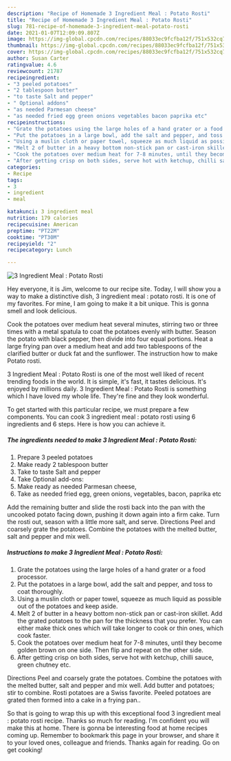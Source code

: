 ```yaml
---
description: "Recipe of Homemade 3 Ingredient Meal : Potato Rosti"
title: "Recipe of Homemade 3 Ingredient Meal : Potato Rosti"
slug: 781-recipe-of-homemade-3-ingredient-meal-potato-rosti
date: 2021-01-07T12:09:09.807Z
image: https://img-global.cpcdn.com/recipes/88033ec9fcfba12f/751x532cq70/3-ingredient-meal-potato-rosti-recipe-main-photo.jpg
thumbnail: https://img-global.cpcdn.com/recipes/88033ec9fcfba12f/751x532cq70/3-ingredient-meal-potato-rosti-recipe-main-photo.jpg
cover: https://img-global.cpcdn.com/recipes/88033ec9fcfba12f/751x532cq70/3-ingredient-meal-potato-rosti-recipe-main-photo.jpg
author: Susan Carter
ratingvalue: 4.6
reviewcount: 21787
recipeingredient:
- "3 peeled potatoes"
- "2 tablespoon butter"
- "to taste Salt and pepper"
- " Optional addons"
- "as needed Parmesan cheese"
- "as needed fried egg green onions vegetables bacon paprika etc"
recipeinstructions:
- "Grate the potatoes using the large holes of a hand grater or a food processor."
- "Put the potatoes in a large bowl, add the salt and pepper, and toss to coat thoroughly."
- "Using a muslin cloth or paper towel, squeeze as much liquid as possible out of the potatoes and keep aside."
- "Melt 2 of butter in a heavy bottom non-stick pan or cast-iron skillet. Add the grated potatoes to the pan for the thickness that you prefer. You can either make thick ones which will take longer to cook or thin ones, which cook faster."
- "Cook the potatoes over medium heat for 7-8 minutes, until they become golden brown on one side. Then flip and repeat on the other side."
- "After getting crisp on both sides, serve hot with ketchup, chilli sauce, green chutney etc."
categories:
- Recipe
tags:
- 3
- ingredient
- meal

katakunci: 3 ingredient meal 
nutrition: 179 calories
recipecuisine: American
preptime: "PT22M"
cooktime: "PT30M"
recipeyield: "2"
recipecategory: Lunch

---
```



![3 Ingredient Meal : Potato Rosti](https://img-global.cpcdn.com/recipes/88033ec9fcfba12f/751x532cq70/3-ingredient-meal-potato-rosti-recipe-main-photo.jpg)

Hey everyone, it is Jim, welcome to our recipe site. Today, I will show you a way to make a distinctive dish, 3 ingredient meal : potato rosti. It is one of my favorites. For mine, I am going to make it a bit unique. This is gonna smell and look delicious.

Cook the potatoes over medium heat several minutes, stirring two or three times with a metal spatula to coat the potatoes evenly with butter. Season the potato with black pepper, then divide into four equal portions. Heat a large frying pan over a medium heat and add two tablespoons of the clarified butter or duck fat and the sunflower. The instruction how to make Potato rosti.

3 Ingredient Meal : Potato Rosti is one of the most well liked of recent trending foods in the world. It is simple, it's fast, it tastes delicious. It's enjoyed by millions daily. 3 Ingredient Meal : Potato Rosti is something which I have loved my whole life. They're fine and they look wonderful.


To get started with this particular recipe, we must prepare a few components. You can cook 3 ingredient meal : potato rosti using 6 ingredients and 6 steps. Here is how you can achieve it.

<!--inarticleads1-->

##### The ingredients needed to make 3 Ingredient Meal : Potato Rosti:

1. Prepare 3 peeled potatoes
1. Make ready 2 tablespoon butter
1. Take to taste Salt and pepper
1. Take  Optional add-ons:
1. Make ready as needed Parmesan cheese,
1. Take as needed fried egg, green onions, vegetables, bacon, paprika etc


Add the remaining butter and slide the rosti back into the pan with the uncooked potato facing down, pushing it down again into a firm cake. Turn the rosti out, season with a little more salt, and serve. Directions Peel and coarsely grate the potatoes. Combine the potatoes with the melted butter, salt and pepper and mix well. 

<!--inarticleads2-->

##### Instructions to make 3 Ingredient Meal : Potato Rosti:

1. Grate the potatoes using the large holes of a hand grater or a food processor.
1. Put the potatoes in a large bowl, add the salt and pepper, and toss to coat thoroughly.
1. Using a muslin cloth or paper towel, squeeze as much liquid as possible out of the potatoes and keep aside.
1. Melt 2 of butter in a heavy bottom non-stick pan or cast-iron skillet. Add the grated potatoes to the pan for the thickness that you prefer. You can either make thick ones which will take longer to cook or thin ones, which cook faster.
1. Cook the potatoes over medium heat for 7-8 minutes, until they become golden brown on one side. Then flip and repeat on the other side.
1. After getting crisp on both sides, serve hot with ketchup, chilli sauce, green chutney etc.


Directions Peel and coarsely grate the potatoes. Combine the potatoes with the melted butter, salt and pepper and mix well. Add butter and potatoes; stir to combine. Rosti potatoes are a Swiss favorite. Peeled potatoes are grated then formed into a cake in a frying pan.. 

So that is going to wrap this up with this exceptional food 3 ingredient meal : potato rosti recipe. Thanks so much for reading. I'm confident you will make this at home. There is gonna be interesting food at home recipes coming up. Remember to bookmark this page in your browser, and share it to your loved ones, colleague and friends. Thanks again for reading. Go on get cooking!
